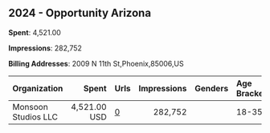 ## 2024 - Opportunity Arizona 
**Spent**: 4,521.00

**Impressions**: 282,752

**Billing Addresses**: 2009 N 11th St,Phoenix,85006,US

|Organization|Spent|Urls|Impressions|Genders|Age Brackets|Country Codes|
|:---|---:|:---|---:|:---|:---|:---|
|Monsoon Studios  LLC|4,521.00 USD|[0](https://www.snap.com/political-ads/asset/e11479817c7f35d7eb0b23856fd972c7ce3d905ebf480616c113e0a7b0b6cc9a?mediaType=mp4)|282,752||18-35|united states|
